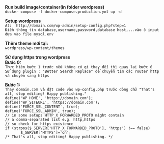 
**Run build image/container(in folder wordpress)** <br />
```docker compose -f docker-compose.production.yml up -d ``` <br />

**Setup wordpress** <br />
```At:  http://domain.com/wp-admin/setup-config.php?step=1``` <br />
```Điền thông tin database,username,password,database host,...vào ô input dựa vào file mysql.env ``` <br />

**Thêm theme mới tại:** <br />
 ```wordpress/wp-content/themes``` <br />

**Sử dụng https trong wordpress** <br />
**Bước 0:** <br />
```Thực hiện bước 1 trước nếu không có gì thay đổi thì quay lại bước 0``` <br />
```Sử dụng plugin : "Better Search Replace" để chuyển tìm các router http và chuyển sang https ``` <br />

**Bước 1:** <br />
```Thay domain.com và đặt code vào wp-config.php trước dòng chữ "That's all, stop editing! Happy publishing."``` <br />
```define('WP_HOME', 'https://domain.com');``` <br />
```define('WP_SITEURL', 'https://domain.com');``` <br />
```define('FORCE_SSL_CONTENT', true);``` <br />
```define('FORCE_SSL_ADMIN', true);``` <br />
```// in some setups HTTP_X_FORWARDED_PROTO might contain``` <br />
```// a comma-separated list e.g. http,https``` <br />
```// so check for https existence``` <br />
```if (strpos($_SERVER['HTTP_X_FORWARDED_PROTO'], 'https') !== false)``` <br />
```       $_SERVER['HTTPS']='on';``` <br />
```/* That's all, stop editing! Happy publishing. */``` <br />


